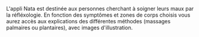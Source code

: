 ﻿L'appli Nata est destinée aux personnes cherchant à soigner leurs maux par la réfléxologie. En fonction des symptômes et zones de corps choisis vous aurez accès aux explications des différentes méthodes (massages palmaires ou plantaires), avec images d'illustration.
